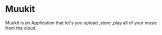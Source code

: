 # Muukit
Muukit is an Application that let's you upload ,store ,play all of your music from the cloud.
